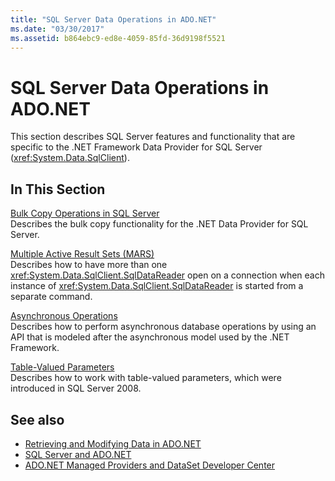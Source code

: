 ```yaml
---
title: "SQL Server Data Operations in ADO.NET"
ms.date: "03/30/2017"
ms.assetid: b864ebc9-ed8e-4059-85fd-36d9198f5521
---
```

# SQL Server Data Operations in ADO.NET
This section describes SQL Server features and functionality that are specific to the .NET Framework Data Provider for SQL Server (<xref:System.Data.SqlClient>).  
  
## In This Section  
 [Bulk Copy Operations in SQL Server](../../../../../docs/framework/data/adonet/sql/bulk-copy-operations-in-sql-server.md)  
 Describes the bulk copy functionality for the .NET Data Provider for SQL Server.  
  
 [Multiple Active Result Sets (MARS)](../../../../../docs/framework/data/adonet/sql/multiple-active-result-sets-mars.md)  
 Describes how to have more than one <xref:System.Data.SqlClient.SqlDataReader> open on a connection when each instance of <xref:System.Data.SqlClient.SqlDataReader> is started from a separate command.  
  
 [Asynchronous Operations](../../../../../docs/framework/data/adonet/sql/asynchronous-operations.md)  
 Describes how to perform asynchronous database operations by using an API that is modeled after the asynchronous model used by the .NET Framework.  
  
 [Table-Valued Parameters](../../../../../docs/framework/data/adonet/sql/table-valued-parameters.md)  
 Describes how to work with table-valued parameters, which were introduced in SQL Server 2008.  
  
## See also

- [Retrieving and Modifying Data in ADO.NET](../../../../../docs/framework/data/adonet/retrieving-and-modifying-data.md)
- [SQL Server and ADO.NET](../../../../../docs/framework/data/adonet/sql/index.md)
- [ADO.NET Managed Providers and DataSet Developer Center](https://go.microsoft.com/fwlink/?LinkId=217917)
